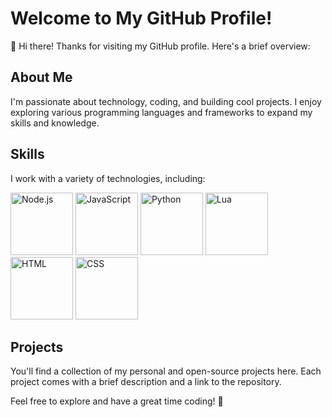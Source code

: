 # Welcome to My GitHub Profile!

👋 Hi there! Thanks for visiting my GitHub profile. Here's a brief overview:

## About Me

I'm passionate about technology, coding, and building cool projects. I enjoy exploring various programming languages and frameworks to expand my skills and knowledge.

## Skills

I work with a variety of technologies, including:

<img src="https://cdn.jsdelivr.net/gh/devicons/devicon/icons/nodejs/nodejs-original.svg" alt="Node.js" width="100">
<img src="https://cdn.jsdelivr.net/gh/devicons/devicon/icons/javascript/javascript-original.svg" alt="JavaScript" width="100">
<img src="https://cdn.jsdelivr.net/gh/devicons/devicon/icons/python/python-original.svg" alt="Python" width="100">
<img src="https://cdn.jsdelivr.net/gh/devicons/devicon/icons/lua/lua-original.svg" alt="Lua" width="100">
<img src="https://cdn.jsdelivr.net/gh/devicons/devicon/icons/html5/html5-original.svg" alt="HTML" width="100">
<img src="https://cdn.jsdelivr.net/gh/devicons/devicon/icons/css3/css3-original.svg" alt="CSS" width="100">

## Projects

You'll find a collection of my personal and open-source projects here. Each project comes with a brief description and a link to the repository.

Feel free to explore and have a great time coding! 🚀
